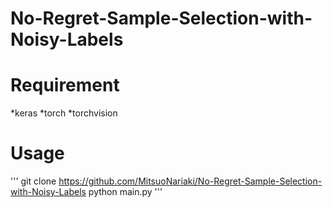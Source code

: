 # No-Regret-Sample-Selection-with-Noisy-Labels

# Requirement
*keras
*torch
*torchvision

# Usage
'''
git clone https://github.com/MitsuoNariaki/No-Regret-Sample-Selection-with-Noisy-Labels
python main.py
'''
